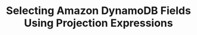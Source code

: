 ---
title: Selecting Amazon DynamoDB Fields Using Projection Expressions
keywords: dynamodb, amazon dynamodb, whitelisting, blacklisting, field selection, column selection
permalink: /integrations/databases/amazon-dynamodb/field-selection-using-projection-expressions
summary: "Specify or restrict the data Stitch replicates for Amazon DynamoDB tables using projection expressions."
input: false

layout: general
toc: false
key: "dynamodb-projection-queries"
content-type: "guide"

display_name: "DynamoDB"
name: "dynamodb"
db-type: "dynamodb"

this-version: "1"

intro: |
  {% include misc/data-files.html %}

  In Stitch's Amazon DynamoDB integration, projection expressions serve as a method for selecting individual fields for replication. This is equivalent to [column selection]({{ link.replication.syncing | prepend: site.baseurl }}) in other integrations.

  By specifying a projection expression, you can replicate only the data you need for each table in your DynamoDB integration.

  In this guide, we'll cover:

  {% for section in page.sections %}
  - [{{ section.summary | flatify }}](#{{ section.anchor }})
  {% endfor %}

sections:
  - title: "Feature availability"
    anchor: "feature-availability"
    summary: "What versions of the {{ page.display_name }} integration this feature is available for"
    content: |
      {% include shared/integrations/projection-column-selection.html type="feature-availability" %}

  - title: "What are projection expressions?"
    anchor: "what-are-projection-queries"
    summary: "What projection expressions are"
    content: |
      {% include shared/integrations/projection-column-selection.html type="what-are-projection-queries" %}

  - title: "Projection expression requirements for Stitch"
    anchor: "projection-query-stitch-requirements"
    summary: "The requirements for projection expressions in Stitch"
    content: |
      Projection expressions are compatible with any of Stitch's Replication Methods, including Log-based Incremental.

      Projection expressions must adhere to the following:

      - **Include the table's hash/partition key (Primary Key).** If you're unsure which field is the partition key for a table, sign into your Amazon Web Services (AWS) account and look at the **Table Details** section for the table. The field in the **Primary partition key** field is the table's Primary Key.

      - **Cannot include conditional (condition) expressions.** Stitch's {{ page.display_name }} integration doesn't currently support using conditions in projection expressions.

      Projection expressions that don't meet the above criteria will result in [errors during extraction](#error-troubleshooting).

  - title: "Defining a projection expression in Stitch"
    anchor: "defining-projection-query-in-stitch"
    summary: "How to define a projection expression in Stitch"
    content: |
      {% for subsection in section.subsections %}
      - [{{ subsection.title }}](#{{ subsection.anchor }})
      {% endfor %}
    subsections:
      - title: "Adding a new projection expression"
        anchor: "adding-new-projection-query"
        content: |
          {% include shared/integrations/projection-column-selection.html type="adding-new-projection-query" %}

      - title: "Modifying an existing projection expression"
        anchor: "modifying-existing-projection-query"
        content: |
          {% include shared/integrations/projection-column-selection.html type="modifying-existing-projection-query" %}

  - title: "Example projection expressions"
    anchor: "example-projection-queries"
    summary: "Some example projection expressions"
    data:
      - name: "Finn"
        is_active: true
        details: |
          age: 15, type: human
        acquaintances: |
          - Jake
          - Ice King
        acquaintances-list: |
          - Ice King
      - name: "Jake"
        is_active: true
        details: |
          age: 6, type: dog
        acquaintances: |
          - Finn
          - Lady
        acquaintances-list: |
          - Lady
      - name: "Bubblegum"
        is_active: false
        details: |
          age: 16, type: princess
        acquaintances: |
          - Finn
          - Bubblegum
        acquaintances-list: |
          - Bubblegum
      - name: "Lady"
        is_active: true
        details: |
          age: 50, type: unicorn
        acquaintances: |
          - Jake
          - Finn
        acquaintances-list: |
          - Finn
      - name: "Ice King"
        is_active: false
        details: |
          age: 900, type: king
        acquaintances: |
          - Finn
          - Bubblegum
        acquaintances-list: |
          - Bubblegum
    examples:
      - title: "Return only specified fields"
        description: |
          Return only the specified fields (`name`, `is_active`) in the `customers` table. If including multiple fields, separate them with a comma.
        projection-query: |
          ```json
          name, is_active
          ```
        sql: |
          ```sql
          SELECT name,
                 is_active
            FROM customers
          ```
        results: |
          {% assign results = section.data %}
          {% assign attributes = "name|is_active" | split:"|" %}

      - title: "Return specified fields in a map element"
        description: |
          Using [dot notation]({{ site.data.taps.links.dynamodb.accessing-elements  }}){:target="new"}, return specified fields in a map element. This is formatted as `<map_element_name>.<field>`.

          In this example, the expression would return the top-level `name` field and `age` and `type` fields from the `details` map.

          Refer to [{{ page.display_name }}'s documentation]({{ site.data.taps.links.dynamodb.expressions-attributes }}){:target="new"} for more examples of dot notation for map elements.
        projection-query: |
          ```json
          name, details.age, details.type
          ```
        sql: |
          In destinations - like Snowflake - that also use dot notation to query nested data, the query might look like this:

          ```sql
          SELECT name,
                 "details.age",
                 "details.type"
            FROM customers
           ```
        results: |
          {% assign results = section.data %}
          {% assign attributes = "name|details" | split:"|" %}

      - title: "Return specified fields in a list element"
        description: |
          To access an element in a list, use [the dereference operator]({{ site.data.taps.links.dynamodb.accessing-elements }}){:target="new"} (`[n]`), where `n` is the number of the element in the list. This is formatted as `<list_element_name>[n]`.

          In this example, the expression would return the top-level `name` field and second element from the `acquaintances` list.

          Refer to [{{ page.display_name }}'s documentation]({{ site.data.taps.links.dynamodb.expressions-attributes }}){:target="new"} for more examples of accessing fields in lists.
        projection-query: |
          ```json
          name, acquaintances[1]
          ```
        results: |
          {% assign results = section.data %}
          {% assign attributes = "name|acquaintances-list" | split:"|" %}
    content: |
      In this section, we'll look at some example projection expressions and their SQL equivalents.

      - [Example table data](#example-table-data)
      {% for example in section.examples %}
      - [{{ example.title }}](#{{ example.title | slugify }})
      {% endfor %}

      ### Example table data {#example-table-data}

      The examples use data from a table named `customers`, which uses the `name` field as a Primary Key. This table contains the following records:

      {% assign results = section.data %}
      {% assign headings = "name [pk] (string)|is_active (boolean)|details (object)|acquaintances (array)" | split:"|" %}
      {% assign attributes = "name|is_active|details|acquaintances" | split:"|" %}

      <table class="attribute-list" style="margin-top: 0px;">
      <tr>
      {% for heading in headings %}
      <td width="15%; fixed"><strong>{{ heading }}</strong></td>
      {% endfor %}
      </tr>
      {% for result in results %}
      <tr>
      {% for attribute in attributes %}
      <td>
      {{ result[attribute] | markdownify }}
      </td>
      {% endfor %}
      </tr>
      {% endfor %}
      </table>

      {% assign example-attributes = "projection-query|sql|results" | split: "|" %}

      {% for example in section.examples %}
      ### {{ example.title }} {#{{ example.title | slugify }}}

      {{ example.description | flatify }}

      <table class="attribute-list">
      {% for attribute in example-attributes %}
      {% if example[attribute] %}
      <tr>
      <td width="20%; fixed" align="right">
      <strong>{{ attribute | replace:"-"," " | capitalize | replace:"Sql","SQL" }}</strong>
      </td>

      <td>
      {% case attribute %}
      {% when 'results' %}

      {{ example[attribute] | flatify }}

      <table class="attribute-list" style="margin-top: 0px;">
      <tr>
      {% for attribute in attributes %}
      <td><strong>{{ attribute | remove: "-list" }}</strong></td>
      {% endfor %}
      </tr>
      {% for result in results %}
      <tr>
      {% for attribute in attributes %}
      <td>
      {{ result[attribute] | markdownify }}
      </td>
      {% endfor %}
      </tr>
      {% endfor %}
      </table>

      {% else %}
      {{ example[attribute] | flatify | markdownify }}
      {% endcase %}
      </td>

      </tr>
      {% endif %}
      {% endfor %}
      </table>
      {% endfor %}

  - title: "Error troubleshooting"
    anchor: "error-troubleshooting"
    summary: "How to troubleshoot projection expression errors"
    content: |
      If a table's projection expression doesn't meet [Stitch's requirements](#projection-query-stitch-requirements), a critical error will arise during Extraction. Extractions will not be successful until the issue is resolved.

      Refer to the [Database integration extraction error reference]({{ link.troubleshooting.database-extraction-errors | prepend: site.baseurl | append: "#amazon-dynamodb-server-error-reference" }}) for {{ page.display_name }} extraction errors and help resolving them.

  - title: "Resources"
    anchor: "projection-query-resources"
    summary: "Additional resources for projection expressions"
    content: |
      - [{{ page.display_name }} projection expression documentation]({{ site.data.taps.links.dynamodb.projection-expressions }}){:target="new"}

      ---
---